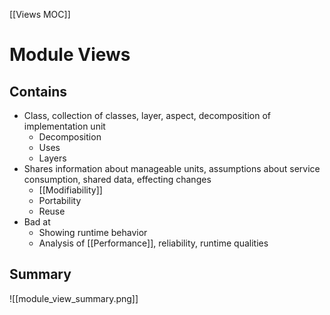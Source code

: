 [[Views MOC]]

# Module Views

## Contains
- Class, collection of classes, layer, aspect, decomposition of implementation unit
	- Decomposition
	- Uses
	- Layers
- Shares information about manageable units, assumptions about service consumption, shared data, effecting changes
	- [[Modifiability]]
	- Portability
	- Reuse
- Bad at
	- Showing runtime behavior
	- Analysis of [[Performance]], reliability, runtime qualities

## Summary
![[module_view_summary.png]]
